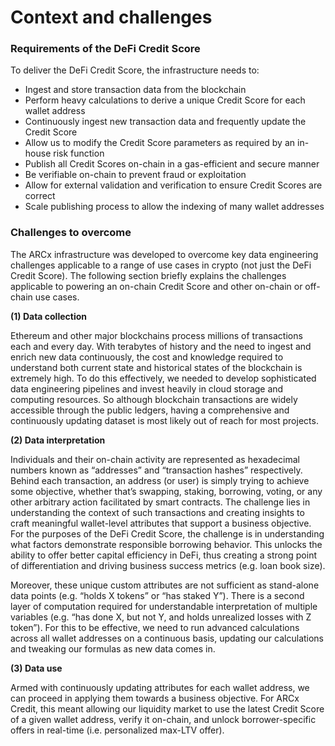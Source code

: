 # Context and challenges

### Requirements of the DeFi Credit Score

To deliver the DeFi Credit Score, the infrastructure needs to:

* Ingest and store transaction data from the blockchain
* Perform heavy calculations to derive a unique Credit Score for each wallet address
* Continuously ingest new transaction data and frequently update the Credit Score
* Allow us to modify the Credit Score parameters as required by an in-house risk function
* Publish all Credit Scores on-chain in a gas-efficient and secure manner
* Be verifiable on-chain to prevent fraud or exploitation
* Allow for external validation and verification to ensure Credit Scores are correct
* Scale publishing process to allow the indexing of many wallet addresses

### Challenges to overcome

The ARCx infrastructure was developed to overcome key data engineering challenges applicable to a range of use cases in crypto (not just the DeFi Credit Score). The following section briefly explains the challenges applicable to powering an on-chain Credit Score and other on-chain or off-chain use cases.

**(1) Data collection**

Ethereum and other major blockchains process millions of transactions each and every day. With terabytes of history and the need to ingest and enrich new data continuously, the cost and knowledge required to understand both current state and historical states of the blockchain is extremely high. To do this effectively, we needed to develop sophisticated data engineering pipelines and invest heavily in cloud storage and computing resources. So although blockchain transactions are widely accessible through the public ledgers, having a comprehensive and continuously updating dataset is most likely out of reach for most projects.

**(2) Data interpretation**

Individuals and their on-chain activity are represented as hexadecimal numbers known as “addresses” and “transaction hashes” respectively. Behind each transaction, an address (or user) is simply trying to achieve some objective, whether that’s swapping, staking, borrowing, voting, or any other arbitrary action facilitated by smart contracts. The challenge lies in understanding the context of such transactions and creating insights to craft meaningful wallet-level attributes that support a business objective. For the purposes of the DeFi Credit Score, the challenge is in understanding what factors demonstrate responsible borrowing behavior. This unlocks the ability to offer better capital efficiency in DeFi, thus creating a strong point of differentiation and driving business success metrics (e.g. loan book size).

Moreover, these unique custom attributes are not sufficient as stand-alone data points (e.g. “holds X tokens” or “has staked Y”). There is a second layer of computation required for understandable interpretation of multiple variables (e.g. “has done X, but not Y, and holds unrealized losses with Z token”). For this to be effective, we need to run advanced calculations across all wallet addresses on a continuous basis, updating our calculations and tweaking our formulas as new data comes in.

**(3) Data use**

Armed with continuously updating attributes for each wallet address, we can proceed in applying them towards a business objective. For ARCx Credit, this meant allowing our liquidity market to use the latest Credit Score of a given wallet address, verify it on-chain, and unlock borrower-specific offers in real-time (i.e. personalized max-LTV offer).
